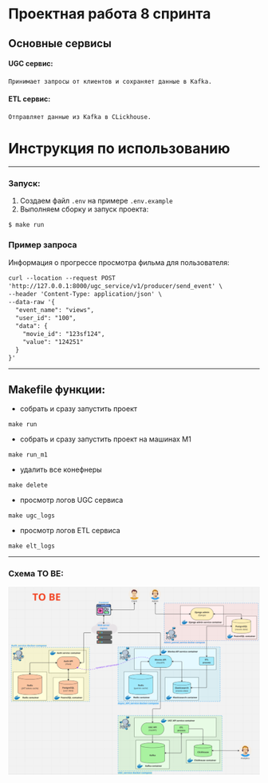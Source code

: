 # Проектная работа 8 спринта

## Основные сервисы 
#### UGC сервис:
    Принимает запросы от клиентов и сохраняет данные в Kafka.
#### ETL сервис:
    Отправляет данные из Kafka в CLickhouse.



# Инструкция по использованию

---
### Запуск:
1. Создаем файл `.env` на примере `.env.example`
2. Выполняем сборку и запуск проекта:
```shell
$ make run
```

### Пример запроса

Информация о прогрессе просмотра фильма для пользователя:
```shell
curl --location --request POST 'http://127.0.0.1:8000/ugc_service/v1/producer/send_event' \
--header 'Content-Type: application/json' \
--data-raw '{
  "event_name": "views",
  "user_id": "100",
  "data": {
    "movie_id": "123sf124",
    "value": "124251"
  }
}'
```


---
## Makefile функции: 

- собрать и сразу запустить проект
```shell
make run
```
- собрать и сразу запустить проект на машинах M1
```shell
make run_m1
```
- удалить все конефнеры
```shell
make delete
```
- просмотр логов UGC сервиса
```shell
make ugc_logs
```
- просмотр логов ETL сервиса
```shell
make elt_logs
```
---

### Схема TO BE: 
![img.png](schema.png)